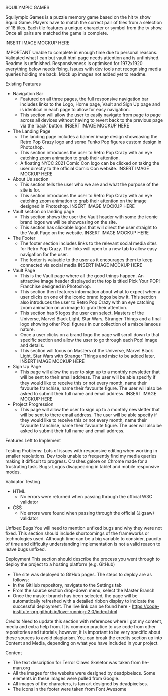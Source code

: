 SQUILYMPIC GAMES

Squilympic Games is a puzzle memory game based on the hit tv show Squid Game. Players have to match the correct pair of tiles from a selection of 18 tiles. Each tile features a unique character or symbol from the tv show. Once all pairs are matched the game is complete.

INSERT IMAGE MOCKUP HERE

IMPORTANT
Unable to complete in enough time due to personal reasons. Validated what I can but vault.html page needs attention and is unfinished. Readme is unfinished. Responsiveness is optimised for 1972x1920 everything below needs fixing. Issues with dev tools not recognising media queries holding me back. Mock up images not added yet to readme.

Existing Features
* Navigation Bar
    * Featured on all three pages, the full responsive navigation bar includes links to the Logo, Home page, Vault and Sign Up page and is identical in each page to allow for easy navigation.
    * This section will allow the user to easily navigate from page to page across all devices without having to revert back to the previous page via the ‘back’ button.
INSERT IMAGE MOCKUP HERE
* The Landing Page
    * The landing page includes a banner image design showcasing the Retro Pop Crazy logo and some Funko Pop figures custom design in Photoshop.
    * This section introduces the user to Retro Pop Crazy with an eye catching zoom animation to grab their attention.
    * A floating NYCC 2021 Comic Con logo can be clicked on taking the user directly to the official Comic Con website.
INSERT IMAGE MOCKUP HERE
* About Us section
    * This section tells the user who we are and what the purpose of the site is for.
    * This section introduces the user to Retro Pop Crazy with an eye catching zoom animation to grab their attention on the image designed in Photoshop.
INSERT IMAGE MOCKUP HERE
* Vault section on landing page
    * This section shows the user the Vault header with some the iconic brand logos we will be showcasing on the site.
    * This section has clickable logos that will direct the user straight to the Vault Page on the website.
INSERT IMAGE MOCKUP HERE
* The Footer
    * The footer section includes links to the relevant social media sites for Retro Pop Crazy. The links will open to a new tab to allow easy navigation for the user.
    * The footer is valuable to the user as it encourages them to keep connected via social media
INSERT IMAGE MOCKUP HERE
* Vault Page
    * This is the Vault page where all the good things happen. An attractive image header displayed at the top is titled Pick Your POP! Franchise designed in Photoshop.
    * This section then features information about what to expect when a user clicks on one of the iconic brand logos below it. This section also introduces the user to Retro Pop Crazy with an eye catching zoom animation on an image to grab their attention.
    * This section has 5 logos the user can select. Masters of the Universe, Marvel Black Light, Star Wars, Stranger Things and a final logo showing other Pop! figures in our collection of a miscellaneous nature.
    * Once a user clicks on a brand logo the page will scroll down to that specific section and allow the user to go through each Pop! image and details.
    * This section will focus on Masters of the Universe, Marvel Black Light, Star Wars with Stranger Things and misc to be added later.
INSERT IMAGE MOCKUP HERE
* Sign Up Page
    * This page will allow the user to sign up to a monthly newsletter that will be sent to their email address. The user will be able specify if they would like to receive this or not every month, name their favourite franchise, name their favourite figure. The user will also be asked to submit their full name and email address.
INSERT IMAGE MOCKUP HERE
* Project Progression
    * This page will allow the user to sign up to a monthly newsletter that will be sent to there email address. The user will be able specify if they would like to receive this or not every month, name their favourite franchise, name their favourite figure. The user will also be asked to submit their full name and email address.

Features Left to Implement

Testing
Problems:
Lots of issues with responsive editing when working in smaller resolutions. Dev tools unable to frequently find my media queries making it difficult to progress. Crashes galore on Chrome made for a frustrating task.
Bugs:
Logos disappearing in tablet and mobile responsive modes.

Validator Testing
* HTML
    * No errors were returned when passing through the official W3C validator
* CSS
    * No errors were found when passing through the official (Jigsaw) validator

Unfixed Bugs
You will need to mention unfixed bugs and why they were not fixed. This section should include shortcomings of the frameworks or technologies used. Although time can be a big variable to consider, paucity of time and difficulty understanding implementation is not a valid reason to leave bugs unfixed.

Deployment
This section should describe the process you went through to deploy the project to a hosting platform (e.g. GitHub)
* The site was deployed to GitHub pages. The steps to deploy are as follows:
* In the GitHub repository, navigate to the Settings tab
* From the source section drop-down menu, select the Master Branch
* Once the master branch has been selected, the page will be automatically refreshed with a detailed ribbon display to indicate the successful deployment.
The live link can be found here - https://code-institute-org.github.io/love-running-2.0/index.html

Credits
Need to update this section with references where I got my content, media and extra help from. It is common practice to use code from other repositories and tutorials, however, it is important to be very specific about these sources to avoid plagiarism.
You can break the credits section up into Content and Media, depending on what you have included in your project.

Content
* The text description for Terror Claws Skeletor was taken from he-man.org
* All the images for the website were designed by deadpixelscs. Some elements in these images were pulled from Google.
* All images of the characters, is fan art designed by deadpixelscs.
* The icons in the footer were taken from Font Awesome
